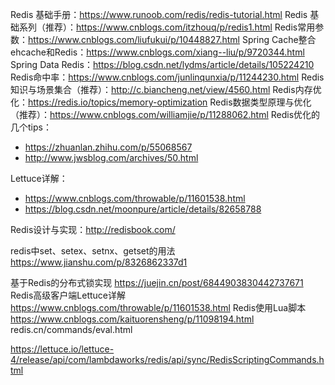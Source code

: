 Redis 基础手册：https://www.runoob.com/redis/redis-tutorial.html
Redis 基础系列（推荐）：https://www.cnblogs.com/itzhouq/p/redis1.html
Redis常用参数：https://www.cnblogs.com/liufukui/p/10448827.html
Spring Cache整合ehcache和Redis：https://www.cnblogs.com/xiang--liu/p/9720344.html
Spring Data Redis：https://blog.csdn.net/lydms/article/details/105224210
Redis命中率：https://www.cnblogs.com/junlinqunxia/p/11244230.html
Redis知识与场景集合（推荐）：http://c.biancheng.net/view/4560.html
Redis内存优化：https://redis.io/topics/memory-optimization
Redis数据类型原理与优化（推荐）：https://www.cnblogs.com/williamjie/p/11288062.html
Redis优化的几个tips：
- https://zhuanlan.zhihu.com/p/55068567
- http://www.jwsblog.com/archives/50.html

Lettuce详解：
- https://www.cnblogs.com/throwable/p/11601538.html
- https://blog.csdn.net/moonpure/article/details/82658788

Redis设计与实现：http://redisbook.com/

redis中set、setex、setnx、getset的用法
https://www.jianshu.com/p/8326862337d1

基于Redis的分布式锁实现
https://juejin.cn/post/6844903830442737671
Redis高级客户端Lettuce详解
https://www.cnblogs.com/throwable/p/11601538.html
Redis使用Lua脚本
https://www.cnblogs.com/kaituorensheng/p/11098194.html
redis.cn/commands/eval.html

https://lettuce.io/lettuce-4/release/api/com/lambdaworks/redis/api/sync/RedisScriptingCommands.html